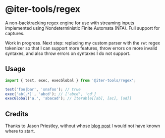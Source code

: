 # @iter-tools/regex

A non-backtracking regex engine for use with streaming inputs implemented using Nondeterministic Finite Automata (NFA). Full support for captures.

Work in progress. Next step: replacing my custom parser with the `ret` regex tokenizer so that I can support more features, throw errors on more invalid syntaxes, and also throw errors on syntaxes I do not support.

## Usage

```js
import { test, exec, execGlobal } from '@iter-tools/regex';

test('foo|bar', 'snafoo'); // true
exec('ab(.*)', 'abcd'); // ['abcd', 'cd']
execGlobal('a.', 'abacad'); // Iterable[[ab], [ac], [ad]]
```

## Credits

Thanks to Jason Priestley, without whose [blog post](https://jasonhpriestley.com/regex) I would not have known where to start.

